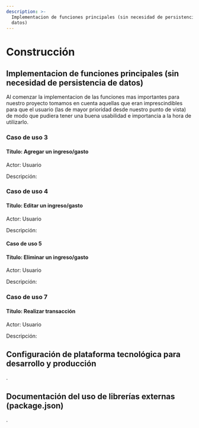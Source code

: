 ```yaml
---
description: >-
  Implementacion de funciones principales (sin necesidad de persistencia de
  datos)
---
```


# Construcción

## Implementacion de funciones principales (sin necesidad de persistencia de datos)

Al comenzar la implementacion de las funciones mas importantes para nuestro proyecto tomamos en cuenta aquellas que eran imprescindibles para que el usuario (las de mayor prioridad desde nuestro punto de vista) de modo que pudiera tener una buena usabilidad e importancia a la hora de utilizarlo.

### Caso de uso 3

#### Título: Agregar un ingreso/gasto

Actor: Usuario

Descripción:&#x20;

### Caso de uso 4

#### Título: Editar un ingreso/gasto

Actor: Usuario

Descripción:&#x20;

#### Caso de uso 5

#### Título: Eliminar un ingreso/gasto

Actor: Usuario

Descripción:&#x20;

### Caso de uso 7

#### Título: Realizar transacción

Actor: Usuario

Descripción:&#x20;

## Configuración de plataforma tecnológica para desarrollo y producción

.

## Documentación del uso de librerías externas (package.json)

.
